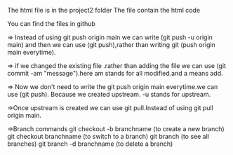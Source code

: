 <!-- html.html -->
The html file is in the project2 folder
The file contain the html code

You can find the files in github

<!-- Imp -->
=> Instead of using git push origin main we can write (git push -u origin main) and then we can use (git push),rather than writing git (push origin main everytime).

=> if we changed the existing file .rather than adding the file we can use (git commit -am "message").here am stands for all modified.and a means add.

=> Now we don't need to write the git push origin main everytime.we can use (git push). Because we created upstream. -u stands for upstream.

=>Once upstream is created we can use git pull.Instead of using git pull origin main.

=>Branch commands
git checkout -b branchname (to create a new branch)
git checkout branchname (to switch to a branch)
git branch (to see all branches)
git branch -d branchname (to delete a branch)

